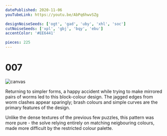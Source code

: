 ```yaml
---
datePublished: 2020-11-06
youTubeLink: https://youtu.be/AbPq6hwvSZg

designNoiseSeeds: ['ogt', 'gad', 'uby', 'xhl', 'soc']
cutNoiseSeeds: ['xpl', 'gbj', 'bqy', 'ebu']
accentColor: '#EE6441'

pieces: 225
---
```


# 007

![canvas](https://res.cloudinary.com/abstract-puzzles/image/upload/w_2000/007_ogt-gad-uby-xhl-soc_xpl-gbj-bqy-ebu?raw=true)

Returning to simpler forms, a happy accident while trying to make mirrored pairs of worms led to this block-colour design. The jagged edges from worm clashes appear sparingly; brash colours and simple curves are the primary features of the design.

Unlike the dense textures of the previous few puzzles, this pattern was more pure - the solve relying entirely on matching neigbouring colours, made more difficult by the restricted colour palette.
